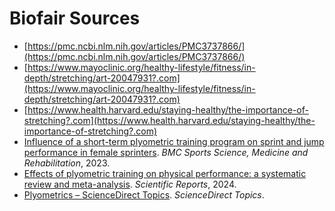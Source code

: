 # Biofair Sources


- [https://pmc.ncbi.nlm.nih.gov/articles/PMC3737866/](https://pmc.ncbi.nlm.nih.gov/articles/PMC3737866/)
- [https://www.mayoclinic.org/healthy-lifestyle/fitness/in-depth/stretching/art-20047931?.com](https://www.mayoclinic.org/healthy-lifestyle/fitness/in-depth/stretching/art-20047931?.com)
- [https://www.health.harvard.edu/staying-healthy/the-importance-of-stretching?.com](https://www.health.harvard.edu/staying-healthy/the-importance-of-stretching?.com)
- [Influence of a short-term plyometric training program on sprint and jump performance in female sprinters](https://bmcsportsscimedrehabil.biomedcentral.com/articles/10.1186/s13102-023-00670-y). *BMC Sports Science, Medicine and Rehabilitation*, 2023.
- [Effects of plyometric training on physical performance: a systematic review and meta-analysis](https://www.nature.com/articles/s41598-024-67995-7). *Scientific Reports*, 2024.
- [Plyometrics – ScienceDirect Topics](https://www.sciencedirect.com/topics/nursing-and-health-professions/plyometrics#:~:text=Plio%20is%20the%20Greek%20word,activating%20the%20stretch%2Dshortening%20cycle). *ScienceDirect Topics*.

